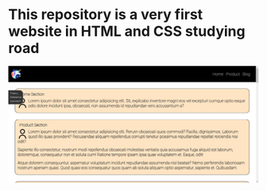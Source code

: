 # This repository is a very first website in HTML and CSS studying road
![Screenshot](screeshot-1.jpg)
